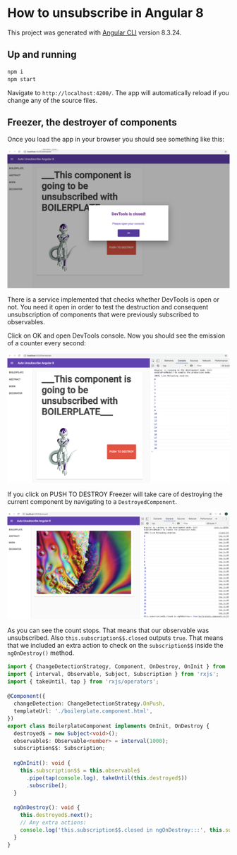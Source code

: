 # How to unsubscribe in Angular 8
This project was generated with [Angular CLI](https://github.com/angular/angular-cli) version 8.3.24.

## Up and running

```bash
npm i
npm start
```

Navigate to `http://localhost:4200/`. The app will automatically reload if you change any of the source files.

## Freezer, the destroyer of components

Once you load the app in your browser you should see something like this:

<img src="src/assets/auto-unsubscribe-ng8-01.png">

There is a service implemented that checks whether DevTools is open or not. You need it open in order to test the destruction and consequent unsubscription of components that were previously subscribed to observables.

Click on OK and open DevTools console. Now you should see the emission of a counter every second:

<img src="src/assets/auto-unsubscribe-ng8-02.png">

If you click on PUSH TO DESTROY Freezer will take care of destroying the current component by navigating to a `DestroyedComponent`.

<img src="src/assets/auto-unsubscribe-ng8-03.png">

As you can see the count stops. That means that our observable was unsubscribed. Also `this.subscription$$.closed` outputs `true`. That means that we included an extra action to check on the `subscription$$` inside the `ngOnDestroy()` method.

```ts
import { ChangeDetectionStrategy, Component, OnDestroy, OnInit } from '@angular/core';
import { interval, Observable, Subject, Subscription } from 'rxjs';
import { takeUntil, tap } from 'rxjs/operators';

@Component({
  changeDetection: ChangeDetectionStrategy.OnPush,
  templateUrl: './boilerplate.component.html',
})
export class BoilerplateComponent implements OnInit, OnDestroy {
  destroyed$ = new Subject<void>();
  observable$: Observable<number> = interval(1000);
  subscription$$: Subscription;

  ngOnInit(): void {
    this.subscription$$ = this.observable$
      .pipe(tap(console.log), takeUntil(this.destroyed$))
      .subscribe();
  }

  ngOnDestroy(): void {
    this.destroyed$.next();
    // Any extra actions:
    console.log('this.subscription$$.closed in ngOnDestroy:::', this.subscription$$.closed);
  }
}
```
